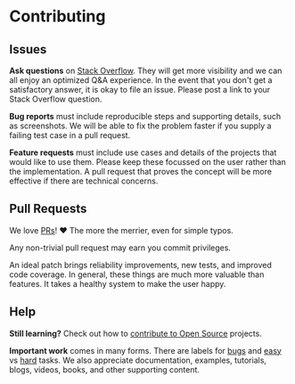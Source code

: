 # Contributing

## Issues

**Ask questions** on [Stack Overflow](https://stackoverflow.com/ "Stack Overflow is a question and answer forum."). They will get more visibility and we can all enjoy an optimized Q&A experience. In the event that you don't get a satisfactory answer, it is okay to file an issue. Please post a link to your Stack Overflow question.

**Bug reports** must include reproducible steps and supporting details, such as screenshots. We will be able to fix the problem faster if you supply a failing test case in a pull request.

**Feature requests** must include use cases and details of the projects that would like to use them. Please keep these focussed on the user rather than the implementation. A pull request that proves the concept will be more effective if there are technical concerns.

## Pull Requests

We love [PRs](https://help.github.com/articles/using-pull-requests/ "How to use pull requests on GitHub.")! ❤️ The more the merrier, even for simple typos.

Any non-trivial pull request may earn you commit privileges.

An ideal patch brings reliability improvements, new tests, and improved code coverage. In general, these things are much more valuable than features. It takes a healthy system to make the user happy.

## Help

**Still learning?** Check out how to [contribute to Open Source](https://egghead.io/series/how-to-contribute-to-an-open-source-project-on-github) projects.

**Important work** comes in many forms. There are labels for [bugs](https://github.com/venikman/venikman/labels/bug) and [easy](https://github.com/venikman/venikman/labels/easy) vs [hard](https://github.com/venikman/venikman/labels/hard) tasks. We also appreciate documentation, examples, tutorials, blogs, videos, books, and other supporting content.
